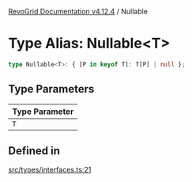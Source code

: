 [RevoGrid Documentation v4.12.4](README.md) / Nullable

# Type Alias: Nullable\<T\>

```ts
type Nullable<T>: { [P in keyof T]: T[P] | null };
```

## Type Parameters

| Type Parameter |
| ------ |
| `T` |

## Defined in

[src/types/interfaces.ts:21](https://github.com/revolist/revogrid/blob/648f56ecfc5430eb0184373ea33dd565a6a33bb9/src/types/interfaces.ts#L21)
